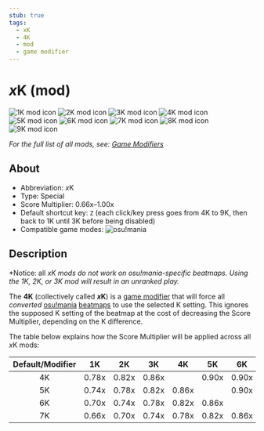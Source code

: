 ```yaml
---
stub: true
tags:
  - xK
  - 4K
  - mod
  - game modifier
---
```


# *x*K (mod)

![1K mod icon](/wiki/shared/mods/1K.png "1K mod icon") ![2K mod icon](/wiki/shared/mods/2K.png "2K mod icon") ![3K mod icon](/wiki/shared/mods/3K.png "3K mod icon") ![4K mod icon](/wiki/shared/mods/4K.png "4K mod icon") ![5K mod icon](/wiki/shared/mods/5K.png "5K mod icon") ![6K mod icon](/wiki/shared/mods/6K.png "6K mod icon") ![7K mod icon](/wiki/shared/mods/7K.png "7K mod icon") ![8K mod icon](/wiki/shared/mods/8K.png "8K mod icon") ![9K mod icon](/wiki/shared/mods/9K.png "9K mod icon") 

*For the full list of all mods, see: [Game Modifiers](/wiki/Game_Modifiers)*

## About

- Abbreviation: *x*K
- Type: Special
- Score Multiplier: 0.66x–1.00x
- Default shortcut key: `Z` (each click/key press goes from 4K to 9K, then back to 1K until 3K before being disabled)
- Compatible game modes: ![][o!m]

## Description

*Notice: all *xK mods do not work on osu!mania-specific beatmaps. Using the 1K, 2K, or 3K mod will result in an unranked play.*

The **4K** (collectively called ***x*K**) is a [game modifier](/wiki/Game_Modifiers) that will force all *converted* [osu!mania](/wiki/Game_Modes/osu!mania) [beatmaps](/wiki/Beatmaps) to use the selected K setting. This ignores the supposed K setting of the beatmap at the cost of decreasing the Score Multiplier, depending on the K difference. 

The table below explains how the Score Multiplier will be applied across all *x*K mods:

| Default/Modifier | 1K | 2K | 3K | 4K | 5K | 6K | 7K | 8K | 9K |
| :-: | :-: | :-: | :-: | :-: | :-: | :-: | :-: | :-: | :-: |
| 4K | 0.78x | 0.82x | 0.86x |  | 0.90x | 0.90x | 0.90x | 0.90x | 0.90x |
| 5K | 0.74x | 0.78x | 0.82x | 0.86x |  | 0.90x | 0.90x | 0.90x | 0.90x |
| 6K | 0.70x | 0.74x | 0.78x | 0.82x | 0.86x |  | 0.90x | 0.90x | 0.90x |
| 7K | 0.66x | 0.70x | 0.74x | 0.78x | 0.82x | 0.86x |  | 0.90x | 0.90x |

[o!m]: /wiki/shared/mode/mania.png "osu!mania"
